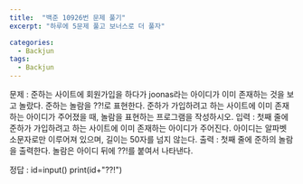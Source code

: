 ```yaml
---
title:  "백준 10926번 문제 풀기"
excerpt: "하루에 5문제 풀고 보너스로 더 풀자"

categories:
  - Backjun
tags:
  - Backjun
---
```


문제 : 
준하는 사이트에 회원가입을 하다가 joonas라는 아이디가 이미 존재하는 것을 보고 놀랐다.
준하는 놀람을 ??!로 표현한다.
준하가 가입하려고 하는 사이트에 이미 존재하는 아이디가 주어졌을 때, 놀람을 표현하는 프로그램을 작성하시오.
입력 :
첫째 줄에 준하가 가입하려고 하는 사이트에 이미 존재하는 아이디가 주어진다.
아이디는 알파벳 소문자로만 이루어져 있으며, 길이는 50자를 넘지 않는다.
출력 : 
첫째 줄에 준하의 놀람을 출력한다. 놀람은 아이디 뒤에 ??!를 붙여서 나타낸다.

정답 :
id=input()
print(id+"??!")
